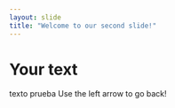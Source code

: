 ```yaml
---
layout: slide
title: "Welcome to our second slide!"
---
```


Your text
=======
texto prueba
Use the left arrow to go back!
